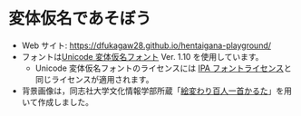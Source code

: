 # 変体仮名であそぼう

- Web サイト: https://dfukagaw28.github.io/hentaigana-playground/
- フォントは[Unicode 変体仮名フォント](https://wakufactory.jp/densho/font/hentai/) Ver. 1.10 を使用しています。
  - Unicode 変体仮名フォントのライセンスには [IPA フォントライセンス](https://moji.or.jp/ipafont/license/)と同じライセンスが適用されます。
- 背景画像は，同志社大学文化情報学部所蔵「[絵変わり百人一首かるた](http://doors.doshisha.ac.jp/opac/opac_link/bibid/BB12881774)」を用いて作成しました。
